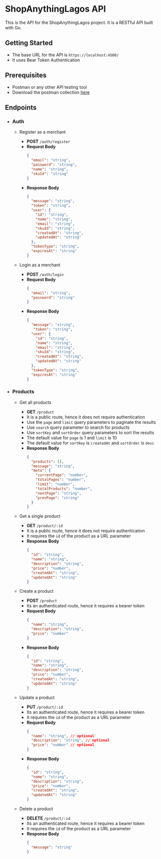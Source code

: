 # ShopAnythingLagos API

This is the API for the ShopAnythingLagos project. It is a RESTful API built with Go.

## Getting Started

- The base URL for the API is `https://localhost:4500/`
- It uses Bear Token Authentication

## Prerequisites

- Postman or any other API testing tool
- Download the postman collection [here](https://res.cloudinary.com/dfbebf7x0/raw/upload/v1708439359/SAL.postman_collection_o0m8ff.json)

## Endpoints

- ### Auth
    - Register as a merchant
        - **POST** `/auth/register`
        - **Request Body**
          ```json
          {
            "email": "string",
            "password": "string",
            "name": "string",
            "skuId": "string"
          }
          ```
        - **Response Body**
          ```json
          {
            "message": "string",
            "token": "string",
            "user": {
              "id": "string",
              "name": "string",
              "email": "string",
              "skuId": "string",
              "createdAt": "string",
              "updatedAt": "string"
            },
            "tokenType": "string",
            "expiresAt": "string"
          }
          ```

    - Login as a merchant
        - **POST** `/auth/login`
        - **Request Body**
          ```json
          {
            "email": "string",
            "password": "string"
          }
          ```
        - **Response Body**
          ```json
          {
            "message": "string",
             "token": "string",
            "user": {
              "id": "string",
              "name": "string",
              "email": "string",
              "skuId": "string",
              "createdAt": "string",
              "updatedAt": "string"
            },
            "tokenType": "string",
            "expiresAt": "string"
          }
          ```

- ### Products
    - Get all products
        - **GET** `/product`
        - It is a public route, hence it does not require authentication
        - Use the `page` and `limit` query parameters to paginate the results
        - Use `search` query parameter to search for products
        - Use `sortKey` and `sortOrder` query parameters to sort the results
        - The default value for `page` is 1 and `limit` is 10
        - The default value for `sortKey` is `createdAt` and `sortOrder` is `desc`
        - **Response Body**
          ```json
          {
            "products": [],
            "message": "string",
            "meta": {
              "currentPage": "number",
              "totalPages": "number",
              "limit": "number",
              "totalProducts": "number",
              "nextPage": "string",
              "prevPage": "string"
            }
          }
          ```

    - Get a single product
        - **GET** `/product/:id`
        - It is a public route, hence it does not require authentication
        - It requires the `id` of the product as a URL parameter
        - **Response Body**
          ```json
          {
            "id": "string",
            "name": "string",
            "description": "string",
            "price": "number",
            "createdAt": "string",
            "updatedAt": "string"
          }
          ```

    - Create a product
        - **POST** `/product`
        - Its an authenticated route, hence it requires a bearer token
        - **Request Body**
          ```json
          {
            "name": "string",
            "description": "string",
            "price": "number"
          }
          ```
        - **Response Body**
          ```json
          {
            "id": "string",
            "name": "string",
            "description": "string",
            "price": "number",
            "createdAt": "string",
            "updatedAt": "string"
          }
          ```

    - Update a product
        - **PUT** `/product/:id`
        - Its an authenticated route, hence it requires a bearer token
        - It requires the `id` of the product as a URL parameter
        - **Request Body**
          ```json
          {
            "name": "string", // optional
            "description": "string", // optional
            "price": "number" // optional
          }
          ```
        - **Response Body**
          ```json
          {
            "id": "string",
            "name": "string",
            "description": "string",
            "price": "number",
            "createdAt": "string",
            "updatedAt": "string"
          }
          ```

    - Delete a product
        - **DELETE** `/product/:id`
        - Its an authenticated route, hence it requires a bearer token
        - It requires the `id` of the product as a URL parameter
        - **Response Body**
          ```json
          {
            "message": "string"
          }
          ```
